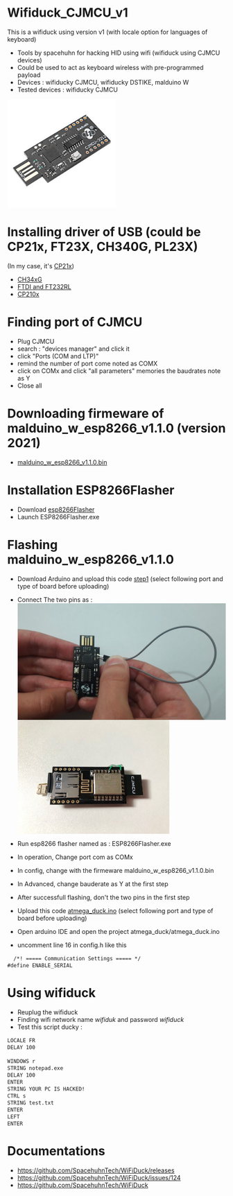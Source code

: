 # Wifiduck_CJMCU_v1
This is a wifiduck using version v1 (with locale option for languages of keyboard)  
* Tools by spacehuhn for hacking HID using wifi (wifiduck using CJMCU devices)
* Could be used to act as keyboard wireless with pre-programmed payload
* Devices : wifiducky CJMCU, wifiducky DSTIKE, malduino W
* Tested devices : wifiducky CJMCU
<img src="https://github.com/SitrakaResearchAndPOC/Wifiduck_CJMCU_old/blob/main/cjmcu1.jpeg" width="250px" align="center">

# Installing driver of USB (could be CP21x, FT23X, CH340G, PL23X)
(In my case, it's [CP21x](https://drive.google.com/file/d/18dX5ws61_A4EaHKuIYNDSMMeMPuJHZG5/view?usp=drive_link))
* [CH34xG](https://www.wch-ic.com/downloads/CH341SER_ZIP.html)
* [FTDI and FT232RL](https://ftdichip.com/drivers/)
* [CP210x](https://www.silabs.com/developers/usb-to-uart-bridge-vcp-drivers)

# Finding port of CJMCU
* Plug CJMCU
* search : "devices manager" and click it
* click "Ports (COM and LTP)"
* remind the number of port come noted as COMX
* click on COMx and click "all parameters" memories the baudrates note as Y 
* Close all

# Downloading firmeware of malduino_w_esp8266_v1.1.0 (version 2021)
* [malduino_w_esp8266_v1.1.0.bin](https://drive.google.com/file/d/1SSjDP6GQkt_XkdyqZivZoHEdDv-dNrCT/view?usp=drive_link)
  
# Installation ESP8266Flasher
* Download [esp8266Flasher](https://drive.google.com/file/d/1YC0DqRsgMTjVpCc77wQt9xKFKphjFWGM/view?usp=drive_link)
* Launch ESP8266Flasher.exe

# Flashing malduino_w_esp8266_v1.1.0
* Download Arduino and upload this code [step1](https://github.com/SitrakaResearchAndPOC/Wifiduck_CJMCU_old/blob/main/step1.ino)  (select following port and type of board before uploading) 
* Connect The two pins as :
    <img src="https://github.com/SitrakaResearchAndPOC/Wifiduck_CJMCU_old/blob/main/cjmcu2.jpeg" width="750px" align="center">
    <img src="https://github.com/SitrakaResearchAndPOC/Wifiduck_CJMCU_old/blob/main/cjmcu3.jpeg" width="350px" align="center"></img>

* Run esp8266 flasher named as  : ESP8266Flasher.exe
* In operation, Change port com as COMx
* In config, change with the firmeware malduino_w_esp8266_v1.1.0.bin
* In Advanced, change bauderate as Y at the first step
* After successfull flashing, don't the two pins in the first step
* Upload this code [atmega_duck.ino](https://drive.google.com/file/d/1zHDqU84Nn2bEMdnKmmQQGBDXHRQz9c20/view?usp=drive_link)  (select following port and type of board before uploading)
* Open arduino IDE and open the project atmega_duck/atmega_duck.ino
* uncomment line 16 in config.h like this
```
  /*! ===== Communication Settings ===== */
#define ENABLE_SERIAL
```

# Using wifiduck
* Reuplug the wifiduck
* Finding wifi network name <i>wifiduk</i> and password <i>wifiduck</i>
* Test this script ducky :
```
LOCALE FR
DELAY 100

WINDOWS r
STRING notepad.exe
DELAY 100
ENTER
STRING YOUR PC IS HACKED!
CTRL s
STRING test.txt
ENTER
LEFT
ENTER
```
  
# Documentations
* https://github.com/SpacehuhnTech/WiFiDuck/releases
* https://github.com/SpacehuhnTech/WiFiDuck/issues/124
* https://github.com/SpacehuhnTech/WiFiDuck
